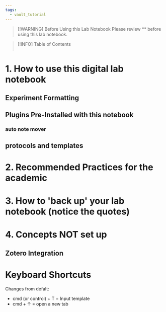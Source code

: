 ```yaml
---
tags:
  - vault_tutorial
---
```


> [!WARNING] Before Using this Lab Notebook
> Please review ** before using this lab notebook. 
> 


> [!INFO] Table of Contents
> ```table-of-contents
> ```

# 1. How to use this digital lab notebook

## Experiment Formatting

## Plugins Pre-Installed with this notebook
### auto note mover



## protocols and templates 




# 2. Recommended Practices for the academic 



# 3. How to 'back up' your lab notebook (notice the quotes)


# 4. Concepts NOT set up 

## Zotero Integration 


# Keyboard Shortcuts 

Changes from defalt: 
- cmd (or control) + T = Input template 
- cmd + ↑ = open a new tab